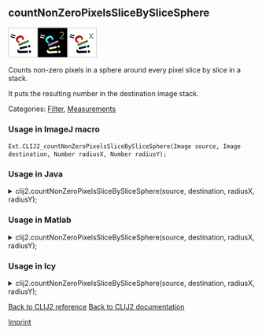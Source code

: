 ## countNonZeroPixelsSliceBySliceSphere
<img src="images/mini_clij1_logo.png"/><img src="images/mini_clij2_logo.png"/><img src="images/mini_clijx_logo.png"/>

Counts non-zero pixels in a sphere around every pixel slice by slice in a stack. 

 It puts the resulting number in the destination image stack.

Categories: [Filter](https://clij.github.io/clij2-docs/reference__filter), [Measurements](https://clij.github.io/clij2-docs/reference__measurement)

### Usage in ImageJ macro
```
Ext.CLIJ2_countNonZeroPixelsSliceBySliceSphere(Image source, Image destination, Number radiusX, Number radiusY);
```




### Usage in Java


<details>

<summary>
clij2.countNonZeroPixelsSliceBySliceSphere(source, destination, radiusX, radiusY);
</summary>
<pre class="highlight">// init CLIJ and GPU
import net.haesleinhuepf.clij2.CLIJ2;
import net.haesleinhuepf.clij.clearcl.ClearCLBuffer;
CLIJ2 clij2 = CLIJ2.getInstance();

// get input parameters
ClearCLBuffer source = clij2.push(sourceImagePlus);
destination = clij2.create(source);
int radiusX = 10;
int radiusY = 20;
</pre>

<pre class="highlight">
// Execute operation on GPU
clij2.countNonZeroPixelsSliceBySliceSphere(source, destination, radiusX, radiusY);
</pre>

<pre class="highlight">
//show result
destinationImagePlus = clij2.pull(destination);
destinationImagePlus.show();

// cleanup memory on GPU
clij2.release(source);
clij2.release(destination);
</pre>

</details>





### Usage in Matlab


<details>

<summary>
clij2.countNonZeroPixelsSliceBySliceSphere(source, destination, radiusX, radiusY);
</summary>
<pre class="highlight">% init CLIJ and GPU
clij2 = init_clatlab();

% get input parameters
source = clij2.pushMat(source_matrix);
destination = clij2.create(source);
radiusX = 10;
radiusY = 20;
</pre>

<pre class="highlight">
% Execute operation on GPU
clij2.countNonZeroPixelsSliceBySliceSphere(source, destination, radiusX, radiusY);
</pre>

<pre class="highlight">
% show result
destination = clij2.pullMat(destination)

% cleanup memory on GPU
clij2.release(source);
clij2.release(destination);
</pre>

</details>





### Usage in Icy


<details>

<summary>
clij2.countNonZeroPixelsSliceBySliceSphere(source, destination, radiusX, radiusY);
</summary>
<pre class="highlight">// init CLIJ and GPU
importClass(net.haesleinhuepf.clicy.CLICY);
importClass(Packages.icy.main.Icy);

clij2 = CLICY.getInstance();

// get input parameters
source_sequence = getSequence();
source = clij2.pushSequence(source_sequence);
destination = clij2.create(source);
radiusX = 10;
radiusY = 20;
</pre>

<pre class="highlight">
// Execute operation on GPU
clij2.countNonZeroPixelsSliceBySliceSphere(source, destination, radiusX, radiusY);
</pre>

<pre class="highlight">
// show result
destination_sequence = clij2.pullSequence(destination)
Icy.addSequence(destination_sequence);
// cleanup memory on GPU
clij2.release(source);
clij2.release(destination);
</pre>

</details>



[Back to CLIJ2 reference](https://clij.github.io/clij2-docs/reference)
[Back to CLIJ2 documentation](https://clij.github.io/clij2-docs)

[Imprint](https://clij.github.io/imprint)
